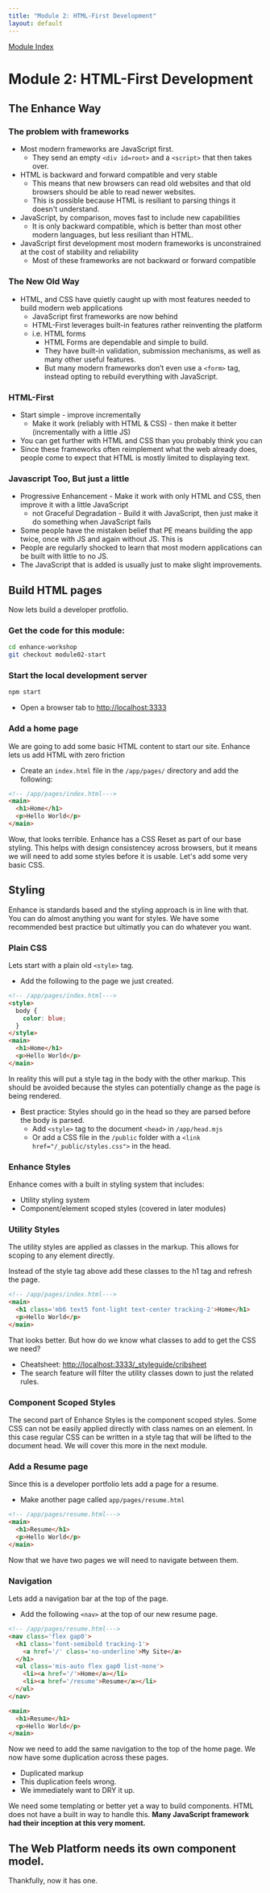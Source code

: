 ```yaml
---
title: "Module 2: HTML-First Development"
layout: default
---
```


[Module Index](/)


# Module 2: HTML-First Development


## The Enhance Way

### The problem with frameworks

- Most modern frameworks are JavaScript first.
  - They send an empty `<div id=root>` and a `<script>` that then takes over.
- HTML is backward and forward compatible and very stable
  - This means that new browsers can read old websites and that old browsers should be able to read newer websites.
  - This is possible because HTML is resiliant to parsing things it doesn't understand.
- JavaScript, by comparison, moves fast to include new capabilities
  - It is only backward compatible, which is better than most other modern languages, but less resiliant than HTML.
- JavaScript first development most modern frameworks is unconstrained at the cost of stability and reliability
  - Most of these frameworks are not backward or forward compatible


### The New Old Way

- HTML, and CSS have quietly caught up with most features needed to build modern web applications
  - JavaScript first frameworks are now behind
  - HTML-First leverages built-in features rather reinventing the platform
  - i.e. HTML forms
    - HTML Forms are dependable and simple to build.
    - They have built-in validation, submission mechanisms, as well as many other useful features.
    - But many modern frameworks don’t even use a `<form>` tag, instead opting to rebuild everything with JavaScript.

### HTML-First
  - Start simple - improve incrementally
    - Make it work (reliably with HTML & CSS) - then make it better (incrementally with a little JS)
  - You can get further with HTML and CSS than you probably think you can
  - Since these frameworks often reimplement what the web already does, people come to expect that HTML is mostly limited to displaying text.

### Javascript Too, But just a little
- Progressive Enhancement - Make it work with only HTML and CSS, then improve it with a little JavaScript
  - not Graceful Degradation - Build it with JavaScript, then just make it do something when JavaScript fails
- Some people have the mistaken belief that PE means building the app twice, once with JS and again without JS. This is
- People are regularly shocked to learn that most modern applications can be built with little to no JS.
- The JavaScript that is added is usually just to make slight improvements.


## Build HTML pages
Now lets build a developer protfolio.


### Get the code for this module:

```bash
cd enhance-workshop
git checkout module02-start
```

### Start the local development server

```bash
npm start
```

- Open a browser tab to [http://localhost:3333](http://localhost:3333)

### Add a home page

We are going to add some basic HTML content to start our site.
Enhance lets us add HTML with zero friction

- Create an `index.html` file in the `/app/pages/` directory and add the following:

```html
<!-- /app/pages/index.html--->
<main>
  <h1>Home</h1>
  <p>Hello World</p>
</main>
```

Wow, that looks terrible.
Enhance has a CSS Reset as part of our base styling.
This helps with design consistencey across browsers, but it means we will need to add some styles before it is usable.
Let's add some very basic CSS.


## Styling
Enhance is standards based and the styling approach is in line with that.
You can do almost anything you want for styles.
We have some recommended best practice but ultimatly you can do whatever you want.

### Plain CSS
Lets start with a plain old `<style>` tag.

- Add the following to the page we just created.

```html
<!-- /app/pages/index.html--->
<style>
  body {
    color: blue;
  }
</style>
<main>
  <h1>Home</h1>
  <p>Hello World</p>
</main>
```
In reality this will put a style tag in the body with the other markup.
This should be avoided because the styles can potentially change as the page is being rendered.

- Best practice: Styles should go in the head so they are parsed before the body is parsed.
  - Add `<style>` tag to the document `<head>` in `/app/head.mjs`
  - Or add a CSS file in the `/public` folder with a `<link href="/_public/styles.css">` in the head.


### Enhance Styles
Enhance comes with a built in styling system that includes:
- Utility styling system
- Component/element scoped styles (covered in later modules)

### Utility Styles
The utility styles are applied as classes in the markup. This allows for scoping to any element directly.

Instead of the style tag above add these classes to the h1 tag and refresh the page.
```html
<!-- /app/pages/index.html--->
<main>
  <h1 class='mb6 text5 font-light text-center tracking-2'>Home</h1>
  <p>Hello World</p>
</main>
```
That looks better.
But how do we know what classes to add to get the CSS we need?

- Cheatsheet: [http://localhost:3333/_styleguide/cribsheet](http://localhost:3333/_styleguide/cribsheet)
- The search feature will filter the utility classes down to just the related rules.

### Component Scoped Styles
The second part of Enhance Styles is the component scoped styles.
Some CSS can not be easily applied directly with class names on an element.
In this case regular CSS can be written in a style tag that will be lifted to the document head.
We will cover this more in the next module.


### Add a Resume page
Since this is a developer portfolio lets add a page for a resume.

- Make another page called `app/pages/resume.html`

```html
<!-- /app/pages/resume.html--->
<main>
  <h1>Resume</h1>
  <p>Hello World</p>
</main>

```

Now that we have two pages we will need to navigate between them.

### Navigation
Lets add a navigation bar at the top of the page.

- Add the following `<nav>` at the top of our new resume page.

```html
<!-- /app/pages/resume.html--->
<nav class='flex gap0'>
  <h1 class='font-semibold tracking-1'>
    <a href='/' class='no-underline'>My Site</a>
  </h1>
  <ul class='mis-auto flex gap0 list-none'>
    <li><a href='/'>Home</a></li>
    <li><a href='/resume'>Resume</a></li>
  </ul>
</nav>

<main>
  <h1>Resume</h1>
  <p>Hello World</p>
</main>
```

Now we need to add the same navigation to the top of the home page.
We now have some duplication across these pages.
- Duplicated markup
- This duplication feels wrong.
- We immediately want to DRY it up.

We need some templating or better yet a way to build components.
HTML does not have a built in way to handle this.
**Many JavaScript framework had their inception at this very moment.**


## **The Web Platform needs its own component model**.

Thankfully, now it has one.
